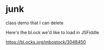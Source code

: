 # junk
class demo that I can delete

Here's the bl.ock we'd like to load in JSFiddle

<https://bl.ocks.org/mbostock/3048450>
